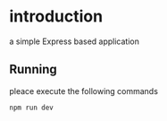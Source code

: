 # introduction

a simple Express based application

## Running
pleace execute the following commands
```sh
npm run dev
```